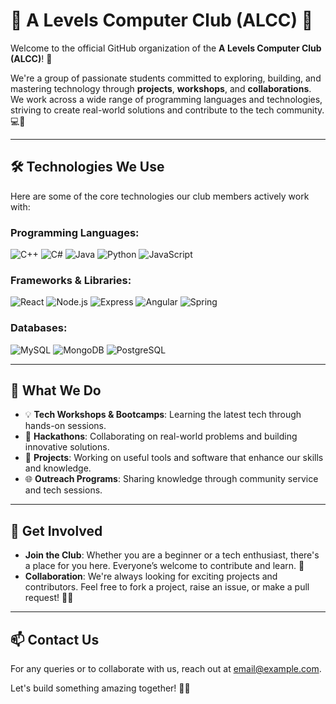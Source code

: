 # 🌟 A Levels Computer Club (ALCC) 🌟

Welcome to the official GitHub organization of the **A Levels Computer Club (ALCC)**! 👾

We're a group of passionate students committed to exploring, building, and mastering technology through **projects**, **workshops**, and **collaborations**. We work across a wide range of programming languages and technologies, striving to create real-world solutions and contribute to the tech community. 💻🚀

---

## 🛠️ Technologies We Use
Here are some of the core technologies our club members actively work with:

### Programming Languages:
![C++](https://img.shields.io/badge/-C++-00599C?logo=c%2B%2B&logoColor=white)
![C#](https://img.shields.io/badge/-C%23-239120?logo=c-sharp&logoColor=white)
![Java](https://img.shields.io/badge/-Java-007396?logo=java&logoColor=white)
![Python](https://img.shields.io/badge/-Python-3776AB?logo=python&logoColor=white)
![JavaScript](https://img.shields.io/badge/-JavaScript-F7DF1E?logo=javascript&logoColor=black)

### Frameworks & Libraries:
![React](https://img.shields.io/badge/-React-61DAFB?logo=react&logoColor=black)
![Node.js](https://img.shields.io/badge/-Node.js-339933?logo=node.js&logoColor=white)
![Express](https://img.shields.io/badge/-Express-000000?logo=express&logoColor=white)
![Angular](https://img.shields.io/badge/-Angular-DD0031?logo=angular&logoColor=white)
![Spring](https://img.shields.io/badge/-Spring-6DB33F?logo=spring&logoColor=white)

### Databases:
![MySQL](https://img.shields.io/badge/-MySQL-4479A1?logo=mysql&logoColor=white)
![MongoDB](https://img.shields.io/badge/-MongoDB-47A248?logo=mongodb&logoColor=white)
![PostgreSQL](https://img.shields.io/badge/-PostgreSQL-4169E1?logo=postgresql&logoColor=white)

---

## 🚀 What We Do

- 💡 **Tech Workshops & Bootcamps**: Learning the latest tech through hands-on sessions.
- 🎯 **Hackathons**: Collaborating on real-world problems and building innovative solutions.
- 🔧 **Projects**: Working on useful tools and software that enhance our skills and knowledge.
- 🌐 **Outreach Programs**: Sharing knowledge through community service and tech sessions.

---

## 👥 Get Involved
- **Join the Club**: Whether you are a beginner or a tech enthusiast, there's a place for you here. Everyone’s welcome to contribute and learn. 🤝
- **Collaboration**: We're always looking for exciting projects and contributors. Feel free to fork a project, raise an issue, or make a pull request! 🔧✨

---

## 📫 Contact Us
For any queries or to collaborate with us, reach out at [email@example.com](mailto:email@example.com).

Let's build something amazing together! 💪🌟
